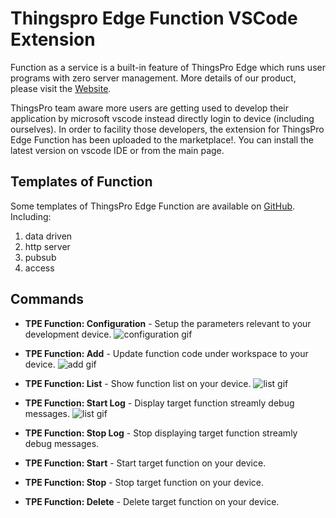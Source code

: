# Thingspro Edge Function VSCode Extension

Function as a service is a built-in feature of ThingsPro Edge which runs user programs with zero server management. More details of our product, please visit the [Website](https://www.moxa.com/en/products/industrial-computing/system-software/thingspro-edge-series).

ThingsPro team aware more users are getting used to develop their application by microsoft vscode instead directly login to device (including ourselves). In order to facility those developers, the extension for ThingsPro Edge Function has been uploaded to the marketplace!. You can install the latest version on vscode IDE or from the main page.

## Templates of Function

Some templates of ThingsPro Edge Function are available on [GitHub](https://github.com/MOXA-ISD/tpe-function-extension). Including:
1. data driven
2. http server
3. pubsub
4. access

## Commands

- **TPE Function: Configuration** - Setup the parameters relevant to your development device.
![configuration gif](https://github.com/MOXA-ISD/tpe-function-extension/blob/main/assets/vscode-configuration.gif?raw=true)

- **TPE Function: Add** - Update function code under workspace to your device.
![add gif](https://github.com/MOXA-ISD/tpe-function-extension/blob/main/assets/vscode-add.gif?raw=true)

- **TPE Function: List** - Show function list on your device.
![list gif](https://github.com/MOXA-ISD/tpe-function-extension/blob/main/assets/vscode-list.gif?raw=true)

- **TPE Function: Start Log** - Display target function streamly debug messages.
![list gif](https://github.com/MOXA-ISD/tpe-function-extension/blob/main/assets/vscode-log.gif?raw=true)

- **TPE Function: Stop Log** - Stop displaying target function streamly debug messages.

- **TPE Function: Start** - Start target function on your device.

- **TPE Function: Stop** - Stop target function on your device.

- **TPE Function: Delete** - Delete target function on your device.